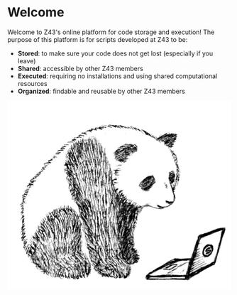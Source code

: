 # Welcome
Welcome to Z43's online platform for code storage and execution! The purpose of this platform is for scripts developed at Z43 to be:
* __Stored__: to make sure your code does not get lost (especially if you leave)
* __Shared__: accessible by other Z43 members
* __Executed__: requiring no installations and using shared computational resources
* __Organized__: findable and reusable by other Z43 members 

![panda](Screenshots/computer_panda.png)